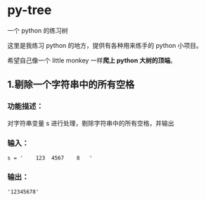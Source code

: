 # py-tree
一个 python 的练习树

这里是我练习 python 的地方，提供有各种用来练手的 python 小项目。

希望自己像一个 little monkey 一样**爬上 python 大树的顶端**。

## 1.剔除一个字符串中的所有空格
### 功能描述：

对字符串变量 s 进行处理，剔除字符串中的所有空格，并输出

### 输入：
```
s = '    123  4567    8   '
```
### 输出：
```
'12345678'
```


